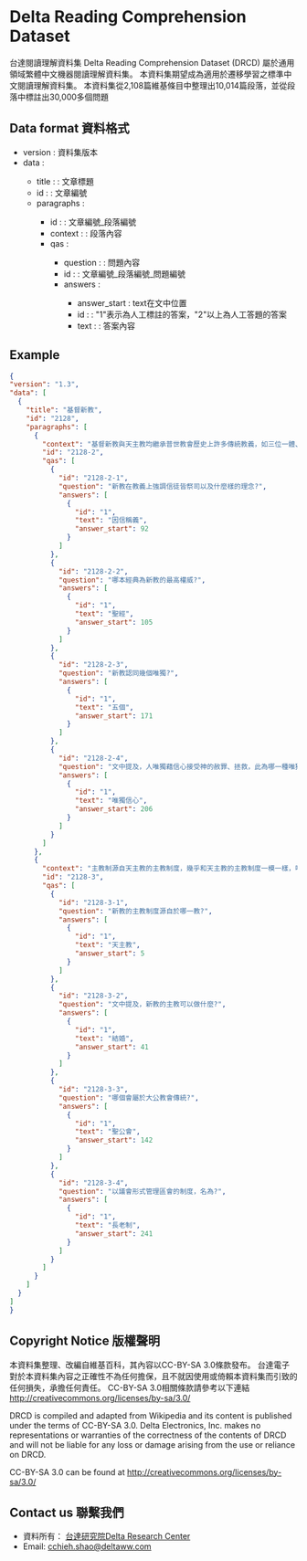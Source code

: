 # Delta Reading Comprehension Dataset 
台達閱讀理解資料集 Delta Reading Comprehension Dataset (DRCD) 屬於通用領域繁體中文機器閱讀理解資料集。
本資料集期望成為適用於遷移學習之標準中文閱讀理解資料集。
本資料集從2,108篇維基條目中整理出10,014篇段落，並從段落中標註出30,000多個問題


## Data format 資料格式

- version : <String> 資料集版本
- data : <Array>
  - title : <String> : 文章標題
  - id : <String> : 文章編號
  - paragraphs : <Array>
    - id : <String> : 文章編號_段落編號
    - context : <String> : 段落內容
    - qas : <Array>
      - question : <String> : 問題內容
      - id :<String> : 文章編號_段落編號_問題編號
      - answers : <Arrays>
        - answer_start : <int> text在文中位置
        - id : <String> : "1"表示為人工標註的答案，"2"以上為人工答題的答案
        - text : <string> : 答案內容
## Example
  
  ```json
{
  "version": "1.3",
  "data": [
    {
      "title": "基督新教",
      "id": "2128",
      "paragraphs": [
        {
          "context": "基督新教與天主教均繼承普世教會歷史上許多傳統教義，如三位一體、聖經作為上帝的啟示、原罪、認罪、最後審判等等，但有別於天主教和東正教，新教在行政上沒有單一組織架構或領導，而且在教義上強調因信稱義、信徒皆祭司， 以聖經作為最高權威，亦因此否定以教宗為首的聖統制、拒絕天主教教條中關於聖傳與聖經具同等地位的教導。新教各宗派間教義不盡相同，但一致認同五個唯獨：唯獨恩典：人的靈魂得拯救唯獨是神的恩典，是上帝送給人的禮物。唯獨信心：人唯獨藉信心接受神的赦罪、拯救。唯獨基督：作為人類的代罪羔羊，耶穌基督是人與上帝之間唯一的調解者。唯獨聖經：唯有聖經是信仰的終極權威。唯獨上帝的榮耀：唯獨上帝配得讚美、榮耀",
          "id": "2128-2",
          "qas": [
            {
              "id": "2128-2-1",
              "question": "新教在教義上強調信徒皆祭司以及什麼樣的理念?",
              "answers": [
                {
                  "id": "1",
                  "text": "因信稱義",
                  "answer_start": 92
                }
              ]
            },
            {
              "id": "2128-2-2",
              "question": "哪本經典為新教的最高權威?",
              "answers": [
                {
                  "id": "1",
                  "text": "聖經",
                  "answer_start": 105
                }
              ]
            },
            {
              "id": "2128-2-3",
              "question": "新教認同幾個唯獨?",
              "answers": [
                {
                  "id": "1",
                  "text": "五個",
                  "answer_start": 171
                }
              ]
            },
            {
              "id": "2128-2-4",
              "question": "文中提及，人唯獨藉信心接受神的赦罪、拯救，此為哪一種唯獨?",
              "answers": [
                {
                  "id": "1",
                  "text": "唯獨信心",
                  "answer_start": 206
                }
              ]
            }
          ]
        },
        {
          "context": "主教制源自天主教的主教制度，幾乎和天主教的主教制度一模一樣，唯一不同的是主教亦可以結婚。天主教的主教制是在使徒們去世後於第二、三世紀興起的主教制度，所以可以說主教制是整個基督宗教中歷史最悠久的神職人員制度。現在行主教制的新教教會已經很少，聖公會就是沿用主教制，從教會制度和禮儀上看來，聖公會基本上屬大公教會傳統。路德宗和衛理公會則由各區會自行選擇使用主教制還是長老制；在香港和澳門，路德會和衛理公會就選用了長老制。然而，在歐洲，例如瑞典、芬蘭、挪威、德國等地，他們則通常採用主教制。長老制，是一個以議會形式管理區會的制度。議會內的成員由各教會選出長老，代表該教會出席會議。顧名思義，長老會就是採用長老制的教會。採用長老制的教會有基督教改革宗長老會、台灣基督長老教會、韓國基督長老教會等。",
          "id": "2128-3",
          "qas": [
            {
              "id": "2128-3-1",
              "question": "新教的主教制度源自於哪一教?",
              "answers": [
                {
                  "id": "1",
                  "text": "天主教",
                  "answer_start": 5
                }
              ]
            },
            {
              "id": "2128-3-2",
              "question": "文中提及，新教的主教可以做什麼?",
              "answers": [
                {
                  "id": "1",
                  "text": "結婚",
                  "answer_start": 41
                }
              ]
            },
            {
              "id": "2128-3-3",
              "question": "哪個會屬於大公教會傳統?",
              "answers": [
                {
                  "id": "1",
                  "text": "聖公會",
                  "answer_start": 142
                }
              ]
            },
            {
              "id": "2128-3-4",
              "question": "以議會形式管理區會的制度，名為?",
              "answers": [
                {
                  "id": "1",
                  "text": "長老制",
                  "answer_start": 241
                }
              ]
            }
          ]
        }
      ]
    }
  ]
}
  
  ```
## Copyright Notice 版權聲明

本資料集整理、改編自維基百科，其內容以CC-BY-SA 3.0條款發布。
台達電子對於本資料集內容之正確性不為任何擔保，且不就因使用或倚賴本資料集而引致的任何損失，承擔任何責任。
CC-BY-SA 3.0相關條款請參考以下連結
http://creativecommons.org/licenses/by-sa/3.0/

DRCD is compiled and adapted from Wikipedia and its content is published under the terms of CC-BY-SA 3.0. Delta Electronics, Inc. makes no representations or warranties of the correctness of the contents of DRCD and will not be liable for any loss or damage arising from the use or reliance on DRCD. 

CC-BY-SA 3.0 can be found at http://creativecommons.org/licenses/by-sa/3.0/


## Contact us 聯繫我們 

- 資料所有： <a href="http://www.deltaww.com/about/innovation_ch.aspx?secID=5&amp;pid=4&amp;tid=0&amp;hl=zh-TW">台達研究院Delta Research Center</a>
- Email: <a href="mailto:cchieh.shao@deltaww.com">cchieh.shao@deltaww.com</a>
